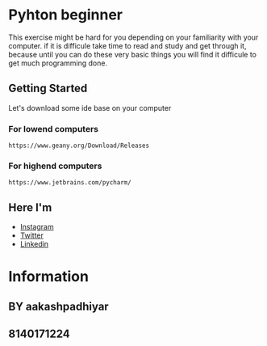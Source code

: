 # Pyhton beginner

This exercise might be hard for you depending on your familiarity with your computer. 
if it is difficule take time to read and study and get through it, because until you can do these very 
basic things you will find it difficule to get much programming done. 

## Getting Started

Let's download some ide base on your computer 
### For lowend computers

```
https://www.geany.org/Download/Releases
```

### For highend computers


```
https://www.jetbrains.com/pycharm/
```


## Here I'm

* [Instagram](https://www.instagram.com/programmer_python_/) 
* [Twitter](https://twitter.com/AakashPadhiyar9) 
* [Linkedin](https://www.linkedin.com/in/aakash-padhiyar-8711aa182/) 

# Information

## BY aakashpadhiyar
## 8140171224
